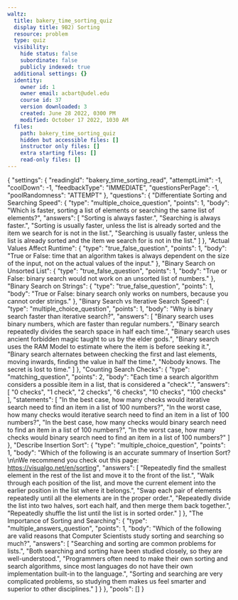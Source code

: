 ```yaml
---
waltz:
  title: bakery_time_sorting_quiz
  display title: 9B2) Sorting
  resource: problem
  type: quiz
  visibility:
    hide status: false
    subordinate: false
    publicly indexed: true
  additional settings: {}
  identity:
    owner id: 1
    owner email: acbart@udel.edu
    course id: 37
    version downloaded: 3
    created: June 28 2022, 0300 PM
    modified: October 17 2022, 1030 AM
  files:
    path: bakery_time_sorting_quiz
    hidden but accessible files: []
    instructor only files: []
    extra starting files: []
    read-only files: []
---
```

{
  "settings": {
    "readingId": "bakery_time_sorting_read",
    "attemptLimit": -1,
    "coolDown": -1,
    "feedbackType": "IMMEDIATE",
    "questionsPerPage": -1,
    "poolRandomness": "ATTEMPT"
  },
  "questions": {
    "Differentiate Sorting and Searching Speed": {
      "type": "multiple_choice_question",
      "points": 1,
      "body": "Which is faster, sorting a list of elements or searching the same list of elements?",
      "answers": [
        "Sorting is always faster.",
        "Searching is always faster.",
        "Sorting is usually faster, unless the list is already sorted and the item we search for is not in the list.",
        "Searching is usually faster, unless the list is already sorted and the item we search for is not in the list."
      ]
    },
    "Actual Values Affect Runtime": {
      "type": "true_false_question",
      "points": 1,
      "body": "True or False: time that an algorithm takes is always dependent on the size of the input, not on the actual values of the input."
    },
    "Binary Search on Unsorted List": {
      "type": "true_false_question",
      "points": 1,
      "body": "True or False: binary search would not work on an unsorted list of numbers."
    },
    "Binary Search on Strings": {
      "type": "true_false_question",
      "points": 1,
      "body": "True or False: binary search only works on numbers, because you cannot order strings."
    },
    "Binary Search vs Iterative Search Speed": {
      "type": "multiple_choice_question",
      "points": 1,
      "body": "Why is binary search faster than iterative search?",
      "answers": [
        "Binary search uses binary numbers, which are faster than regular numbers.",
        "Binary search repeatedly divides the search space in half each time.",
        "Binary search uses ancient forbidden magic taught to us by the elder gods.",
        "Binary search uses the RAM Model to estimate where the item is before seeking it.",
        "Binary search alternates between checking the first and last elements, moving inwards, finding the value in half the time.",
        "Nobody knows. The secret is lost to time."
      ]
    },
    "Counting Search Checks": {
      "type": "matching_question",
      "points": 2,
      "body": "Each time a search algorithm considers a possible item in a list, that is considered a \"check\".",
      "answers": [
        "0 checks",
        "1 check",
        "2 checks",
        "6 checks",
        "10 checks",
        "100 checks"
      ],
      "statements": [
        "In the best case, how many checks would iterative search need to find an item in a list of 100 numbers?",
        "In the worst case, how many checks would iterative search need to find an item in a list of 100 numbers?",
        "In the best case, how many checks would binary search need to find an item in a list of 100 numbers?",
        "In the worst case, how many checks would binary search need to find an item in a list of 100 numbers?"
      ]
    },
    "Describe Insertion Sort": {
      "type": "multiple_choice_question",
      "points": 1,
      "body": "Which of the following is an accurate summary of Insertion Sort?\n\nWe recommend you check out this page: <https://visualgo.net/en/sorting>",
      "answers": [
        "Repeatedly find the smallest element in the rest of the list and move it to the front of the list.",
        "Walk through each position of the list, and move the current element into the earlier position in the list where it belongs.",
        "Swap each pair of elements repeatedly until all the elements are in the proper order.",
        "Repeatedly divide the list into two halves, sort each half, and then merge them back together.",
        "Repeatedly shuffle the list until the list is in sorted order."
      ]
    },
    "The Importance of Sorting and Searching": {
      "type": "multiple_answers_question",
      "points": 1,
      "body": "Which of the following are valid reasons that Computer Scientists study sorting and searching so much?",
      "answers": [
        "Searching and sorting are common problems for lists.",
        "Both searching and sorting have been studied closely, so they are well-understood.",
        "Programmers often need to make their own sorting and search algorithms, since most languages do not have their own implementation built-in to the language.",
        "Sorting and searching are very complicated problems, so studying them makes us feel smarter and superior to other disciplines."
      ]
    }
  },
  "pools": []
}